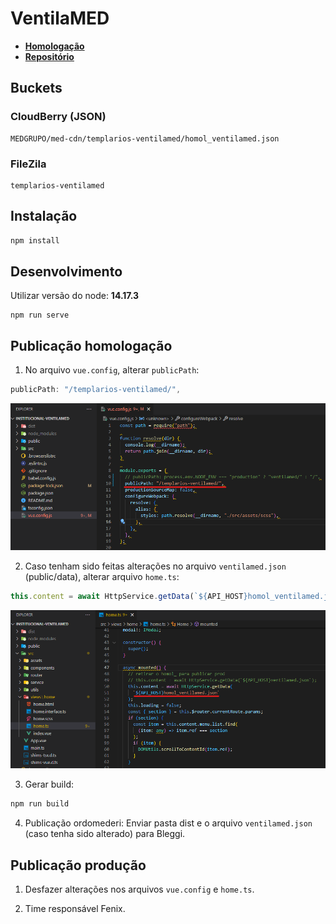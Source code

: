 # VentilaMED

- **[Homologação](http://desenv.ordomederi.com/templarios-ventilamed/#/)**
- **[Repositório](https://github.com/MEDGRUPOGIT/institucional-ventilamed)**

## Buckets

### CloudBerry (JSON)

```
MEDGRUPO/med-cdn/templarios-ventilamed/homol_ventilamed.json
```

### FileZila

```
templarios-ventilamed
```

## Instalação

```bash
npm install
```

## Desenvolvimento

Utilizar versão do node: **14.17.3**

```
npm run serve
```

## Publicação homologação

1. No arquivo `vue.config`, alterar `publicPath`:

```javascript
publicPath: "/templarios-ventilamed/",
```

![](../../static/img/docs/hotsite-ventilamed-vue-config.png)

2. Caso tenham sido feitas alterações no arquivo `ventilamed.json` (public/data), alterar arquivo `home.ts`:

```javascript
this.content = await HttpService.getData(`${API_HOST}homol_ventilamed.json`);
```

![](../../static/img/docs/hotsite-ventilamed-home-ts.png)

3. Gerar build:

```bash
npm run build
```

4. Publicação ordomederi: Enviar pasta dist e o arquivo `ventilamed.json` (caso tenha sido alterado) para Bleggi.

## Publicação produção

1. Desfazer alterações nos arquivos `vue.config` e `home.ts`.

2. Time responsável Fenix.
